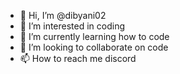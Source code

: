 - 👋 Hi, I’m @dibyani02
- 👀 I’m interested in coding
- 🌱 I’m currently learning how to code
- 💞️ I’m looking to collaborate on code
- 📫 How to reach me discord

<!---
dibyani02/dibyani02 is a ✨ special ✨ repository because its `README.md` (this file) appears on your GitHub profile.
You can click the Preview link to take a look at your changes.
--->
